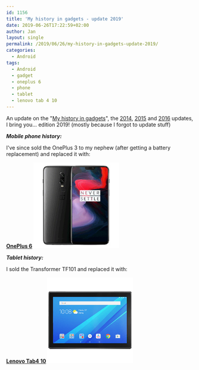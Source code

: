 ```yaml
---
id: 1156
title: 'My history in gadgets - update 2019'
date: 2019-06-26T17:22:59+02:00
author: Jan
layout: single
permalink: /2019/06/26/my-history-in-gadgets-update-2019/
categories:
  - Android
tags:
  - Android
  - gadget
  - oneplus 6
  - phone
  - tablet
  - lenovo tab 4 10
---
```

An update on the "[My history in gadgets](https://kcore.org/2012/01/04/my-history-in-gadgets)", the [2014](https://kcore.org/2014/05/12/my-history-in-gadgets-update-2014/), [2015](https://kcore.org/2015/06/02/my-history-in-gadgets-update-2015)  and [2016](/2016/07/15/my-history-in-gadgets-update-2016/) updates, I bring you... edition 2019! (mostly because I forgot to update stuff)

_**Mobile phone history:**_

I've since sold the OnePlus 3 to my nephew (after getting a battery replacement) and replaced it with:

**[OnePlus 6](https://www.gsmarena.com/oneplus_6-9109.php)
![OnePlus 6](/assets/images/2019/06/oneplus-6.jpg)**

_**Tablet history:**_

I sold the Transformer TF101 and replaced it with:

**[Lenovo Tab4 10](https://www.gsmarena.com/lenovo_tab_4_10-8604.php)
![Lenovo Tab4 10](/assets/images/2019/06/lenovo-tab4-10.png)**
